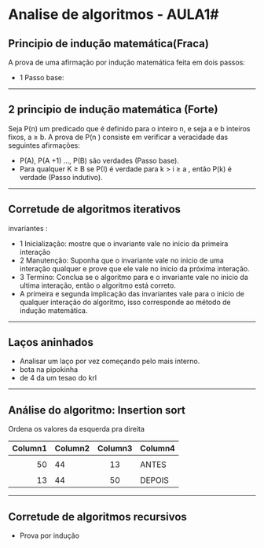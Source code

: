 # Analise de algoritmos - AULA1#
## Principio de indução matemática(Fraca)

A prova de uma afirmação por indução matemática feita em dois passos:

- 1 Passo base: 
- --
## 2 principio de indução matemática (Forte)

Seja P(n) um predicado que é definido para o inteiro n, e seja a e b inteiros fixos, a ≥ b.
A prova de P(n ) consiste em verificar a veracidade das seguintes afirmações:

- P(A), P(A +1) ..., P(B) são verdades (Passo base).
- Para qualquer K ≥ B se P(I) é verdade para k > i ≥ a , então P(k) é verdade (Passo indutivo).
---

## Corretude de algoritmos iterativos
invariantes :

- 1 Inicialização: mostre que o invariante vale no inicio da primeira interação
- 2 Manutenção: Suponha que o invariante vale no inicio de uma interação qualquer e prove que ele vale no inicio da próxima interação.
- 3 Termino: Conclua se o algoritmo para e o invariante vale no inicio da ultima interação, então o algoritmo está correto.
- A primeira e segunda implicação das invariantes vale para o inicio de qualquer interação do algoritmo, isso corresponde ao método de indução matemática.
---

## Laços aninhados

- Analisar um laço por vez começando pelo mais interno.
- bota na pipokinha
- de 4 da um tesao do krl
---

## Análise do algoritmo: Insertion sort

Ordena os valores da esquerda pra direita

| Column1 | Column2             | Column3              | Column4                  |
|--------:|----------------------------|:--------------------:|:------------------|
|         |                            |                      |                   |
| 50        |     44               |   13                   |ANTES   |
|         |                            |                      |                   |
|    13     |                   44         | 50|DEPOIS|

---
## Corretude de algoritmos recursivos
- Prova por indução